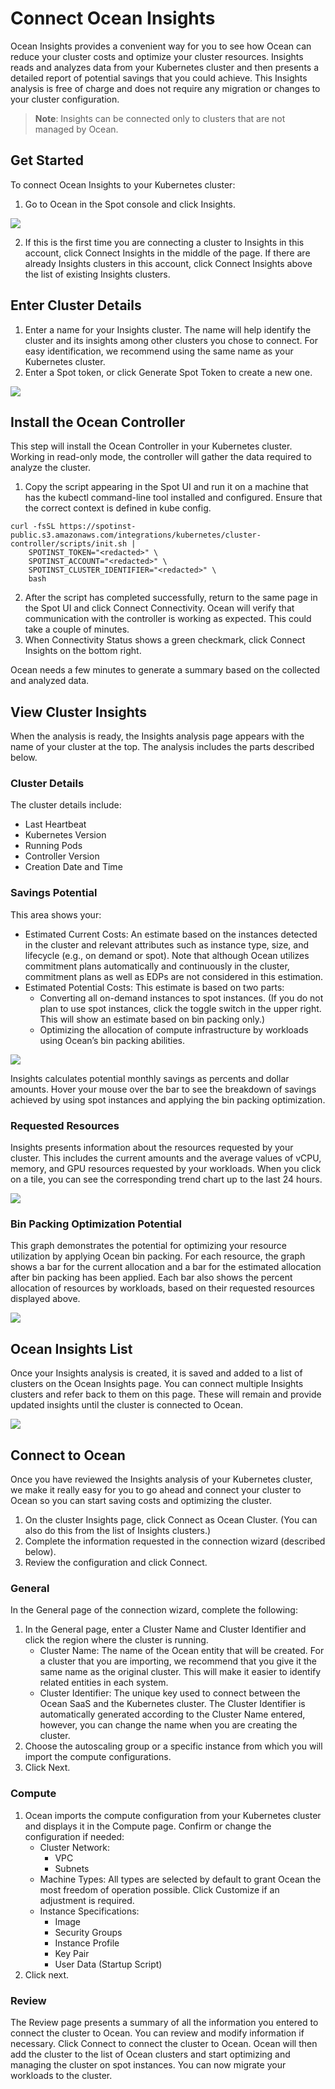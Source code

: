 # Connect Ocean Insights

Ocean Insights provides a convenient way for you to see how Ocean can reduce your cluster costs and optimize your cluster resources. Insights reads and analyzes data from your Kubernetes cluster and then presents a detailed report of potential savings that you could achieve. This Insights analysis is free of charge and does not require any migration or changes to your cluster configuration.

> **Note**: Insights can be connected only to clusters that are not managed by Ocean.

## Get Started

To connect Ocean Insights to your Kubernetes cluster:

1. Go to Ocean in the Spot console and click Insights.

<img src="/ocean/_media/gettingstarted-insights-01.png" />

2. If this is the first time you are connecting a cluster to Insights in this account, click Connect Insights in the middle of the page. If there are already Insights clusters in this account, click Connect Insights above the list of existing Insights clusters.

## Enter Cluster Details

1. Enter a name for your Insights cluster. The name will help identify the cluster and its insights among other clusters you chose to connect. For easy identification, we recommend using the same name as your Kubernetes cluster.
2. Enter a Spot token, or click Generate Spot Token to create a new one.

<img src="/ocean/_media/gettingstarted-insights-02.png" />

## Install the Ocean Controller

This step will install the Ocean Controller in your Kubernetes cluster. Working in read-only mode, the controller will gather the data required to analyze the cluster.

1. Copy the script appearing in the Spot UI and run it on a machine that has the kubectl command-line tool installed and configured. Ensure that the correct context is defined in kube config.

```shell
curl -fsSL https://spotinst-public.s3.amazonaws.com/integrations/kubernetes/cluster-controller/scripts/init.sh |
	SPOTINST_TOKEN="<redacted>" \
	SPOTINST_ACCOUNT="<redacted>" \
	SPOTINST_CLUSTER_IDENTIFIER="<redacted>" \
	bash
```

2. After the script has completed successfully, return to the same page in the Spot UI and click Connect Connectivity. Ocean will verify that communication with the controller is working as expected. This could take a couple of minutes.
3. When Connectivity Status shows a green checkmark, click Connect Insights on the bottom right.

Ocean needs a few minutes to generate a summary based on the collected and analyzed data.

## View Cluster Insights

When the analysis is ready, the Insights analysis page appears with the name of your cluster at the top. The analysis includes the parts described below.

### Cluster Details

The cluster details include:

- Last Heartbeat
- Kubernetes Version
- Running Pods
- Controller Version
- Creation Date and Time

### Savings Potential

This area shows your:

- Estimated Current Costs: An estimate based on the instances detected in the cluster and relevant attributes such as instance type, size, and lifecycle (e.g., on demand or spot). Note that although Ocean utilizes commitment plans automatically and continuously in the cluster, commitment plans as well as EDPs are not considered in this estimation.
- Estimated Potential Costs: This estimate is based on two parts:
  - Converting all on-demand instances to spot instances. (If you do not plan to use spot instances, click the toggle switch in the upper right. This will show an estimate based on bin packing only.)
  - Optimizing the allocation of compute infrastructure by workloads using Ocean’s bin packing abilities.

<img src="/ocean/_media/gettingstarted-insights-04.png" />

Insights calculates potential monthly savings as percents and dollar amounts. Hover your mouse over the bar to see the breakdown of savings achieved by using spot instances and applying the bin packing optimization.

### Requested Resources

Insights presents information about the resources requested by your cluster. This includes the current amounts and the average values of vCPU, memory, and GPU resources requested by your workloads. When you click on a tile, you can see the corresponding trend chart up to the last 24 hours.

<img src="/ocean/_media/gettingstarted-insights-05.png" />

### Bin Packing Optimization Potential

This graph demonstrates the potential for optimizing your resource utilization by applying Ocean bin packing. For each resource, the graph shows a bar for the current allocation and a bar for the estimated allocation after bin packing has been applied. Each bar also shows the percent allocation of resources by workloads, based on their requested resources displayed above.

<img src="/ocean/_media/gettingstarted-insights-07.png" />

## Ocean Insights List

Once your Insights analysis is created, it is saved and added to a list of clusters on the Ocean Insights page. You can connect multiple Insights clusters and refer back to them on this page. These will remain and provide updated insights until the cluster is connected to Ocean.

<img src="/ocean/_media/gettingstarted-insights-08.png" />

## Connect to Ocean

Once you have reviewed the Insights analysis of your Kubernetes cluster, we make it really easy for you to go ahead and connect your cluster to Ocean so you can start saving costs and optimizing the cluster.

1. On the cluster Insights page, click Connect as Ocean Cluster. (You can also do this from the list of Insights clusters.)
2. Complete the information requested in the connection wizard (described below).
3. Review the configuration and click Connect.

### General

In the General page of the connection wizard, complete the following:

1. In the General page, enter a Cluster Name and Cluster Identifier and click the region where the cluster is running.
   - Cluster Name: The name of the Ocean entity that will be created. For a cluster that you are importing, we recommend that you give it the same name as the original cluster. This will make it easier to identify related entities in each system.
   - Cluster Identifier: The unique key used to connect between the Ocean SaaS and the Kubernetes cluster. The Cluster Identifier is automatically generated according to the Cluster Name entered, however, you can change the name when you are creating the cluster.
2. Choose the autoscaling group or a specific instance from which you will import the compute configurations.
3. Click Next.

### Compute

1. Ocean imports the compute configuration from your Kubernetes cluster and displays it in the Compute page. Confirm or change the configuration if needed:
   - Cluster Network:
     - VPC
     - Subnets
   - Machine Types: All types are selected by default to grant Ocean the most freedom of operation possible. Click Customize if an adjustment is required.
   - Instance Specifications:
     - Image
     - Security Groups
     - Instance Profile
     - Key Pair
     - User Data (Startup Script)
2. Click next.

### Review

The Review page presents a summary of all the information you entered to connect the cluster to Ocean. You can review and modify information if necessary. Click Connect to connect the cluster to Ocean. Ocean will then add the cluster to the list of Ocean clusters and start optimizing and managing the cluster on spot instances. You can now migrate your workloads to the cluster.
